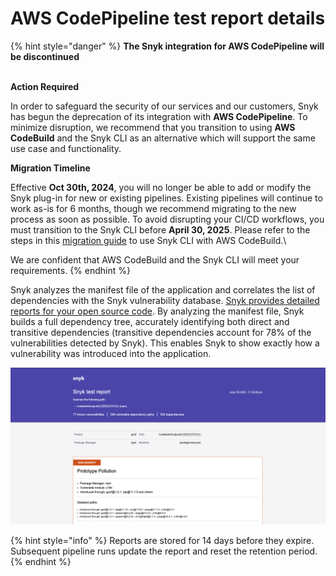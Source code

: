 # AWS CodePipeline test report details

{% hint style="danger" %}
**The Snyk integration for AWS CodePipeline will be discontinued**

\
**Action Required**

In order to safeguard the security of our services and our customers, Snyk has begun the deprecation of its integration with **AWS CodePipeline**. To minimize disruption, we recommend that you transition to using **AWS CodeBuild** and the Snyk CLI as an alternative which will support the same use case and functionality.&#x20;



**Migration Timeline**

Effective **Oct 30th, 2024**, you will no longer be able to add or modify the Snyk plug-in for new or existing pipelines. Existing pipelines will continue to work as-is for 6 months, though we recommend migrating to the new process as soon as possible. To avoid disrupting your CI/CD workflows, you must transition to the Snyk CLI before **April 30, 2025**. Please refer to the steps in this [migration guide](https://docs.snyk.io/scm-ide-and-ci-cd-integrations/snyk-ci-cd-integrations/aws-codepipeline-integration-by-adding-a-snyk-scan-stage/migrating-to-aws-codebuild) to use Snyk CLI with AWS CodeBuild.\


We are confident that AWS CodeBuild and the Snyk CLI will meet your requirements.&#x20;
{% endhint %}



Snyk analyzes the manifest file of the application and correlates the list of dependencies with the Snyk vulnerability database. [Snyk provides detailed reports for your open source code](../../../manage-issues/reporting/legacy-reports/legacy-reports-overview.md). By analyzing the manifest file, Snyk builds a full dependency tree, accurately identifying both direct and transitive dependencies (transitive dependencies account for 78% of the vulnerabilities detected by Snyk). This enables Snyk to show exactly how a vulnerability was introduced into the application.

![Snyk test report](../../../.gitbook/assets/prototype.png)

{% hint style="info" %}
Reports are stored for 14 days before they expire. Subsequent pipeline runs update the report and reset the retention period.
{% endhint %}
